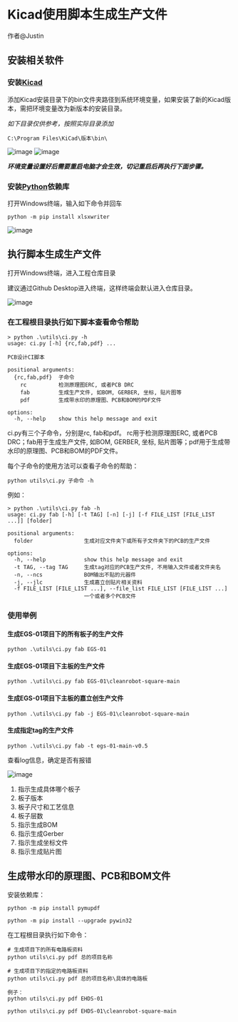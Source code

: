 # Kicad使用脚本生成生产文件

作者@Justin

## 安装相关软件

### 安装[Kicad](https://www.kicad.org/)

添加Kicad安装目录下的bin文件夹路径到系统环境变量，如果安装了新的Kicad版本，需把环境变量改为新版本的安装目录。

*如下目录仅供参考，按照实际目录添加*

```
C:\Program Files\KiCad\版本\bin\
```

![image](image/kicad-script-gen-fabs-1.png)
![image](image/kicad-script-gen-fabs-2.png)

***环境变量设置好后需要重启电脑才会生效，切记重启后再执行下面步骤。***

### 安装[Python](https://www.python.org/)依赖库

打开Windows终端，输入如下命令并回车

```
python -m pip install xlsxwriter
```

![image](image/kicad-script-gen-fabs-6.png)

## 执行脚本生成生产文件

打开Windows终端，进入工程仓库目录

建议通过Github Desktop进入终端，这样终端会默认进入仓库目录。

![image](image/kicad-script-gen-fabs-7.png)

### 在工程根目录执行如下脚本查看命令帮助

```
> python .\utils\ci.py -h
usage: ci.py [-h] {rc,fab,pdf} ...

PCB设计CI脚本

positional arguments:
  {rc,fab,pdf}  子命令
    rc          检测原理图ERC, 或者PCB DRC
    fab         生成生产文件, 如BOM, GERBER, 坐标, 贴片图等
    pdf         生成带水印的原理图、PCB和BOM的PDF文件

options:
  -h, --help    show this help message and exit
```

ci.py有三个子命令，分别是rc, fab和pdf。 rc用于检测原理图ERC, 或者PCB DRC；fab用于生成生产文件, 如BOM, GERBER, 坐标, 贴片图等；pdf用于生成带水印的原理图、PCB和BOM的PDF文件。

每个子命令的使用方法可以查看子命令的帮助：

```
python utils\ci.py 子命令 -h
```

例如：

```
> python .\utils\ci.py fab -h
usage: ci.py fab [-h] [-t TAG] [-n] [-j] [-f FILE_LIST [FILE_LIST ...]] [folder]

positional arguments:
  folder                生成对应文件夹下或所有子文件夹下的PCB的生产文件

options:
  -h, --help            show this help message and exit
  -t TAG, --tag TAG     生成tag对应的PCB生产文件, 不用输入文件或者文件夹名
  -n, --ncs             BOM输出不贴的元器件
  -j, --jlc             生成嘉立创贴片相关资料
  -f FILE_LIST [FILE_LIST ...], --file_list FILE_LIST [FILE_LIST ...]
                        一个或者多个PCB文件
```

### 使用举例

#### 生成EGS-01项目下的所有板子的生产文件

```
python .\utils\ci.py fab EGS-01
```

#### 生成EGS-01项目下主板的生产文件

```
python .\utils\ci.py fab EGS-01\cleanrobot-square-main
```

#### 生成EGS-01项目下主板的嘉立创生产文件

```
python .\utils\ci.py fab -j EGS-01\cleanrobot-square-main
```

#### 生成指定tag的生产文件

```
python .\utils\ci.py fab -t egs-01-main-v0.5
```

查看log信息，确定是否有报错

![image](image/kicad-script-gen-fabs-3.png)

1. 指示生成具体哪个板子
2. 板子版本
3. 板子尺寸和工艺信息
4. 板子层数
5. 指示生成BOM
6. 指示生成Gerber
7. 指示生成坐标文件
8. 指示生成贴片图

## 生成带水印的原理图、PCB和BOM文件

安装依赖库：

```
python -m pip install pymupdf

python -m pip install --upgrade pywin32
```

在工程根目录执行如下命令：

```
# 生成项目下的所有电路板资料
python utils\ci.py pdf 总的项目名称

# 生成项目下的指定的电路板资料
python utils\ci.py pdf 总的项目名称\具体的电路板

例子：
python utils\ci.py pdf EHDS-01

python utils\ci.py pdf EHDS-01\cleanrobot-square-main
```